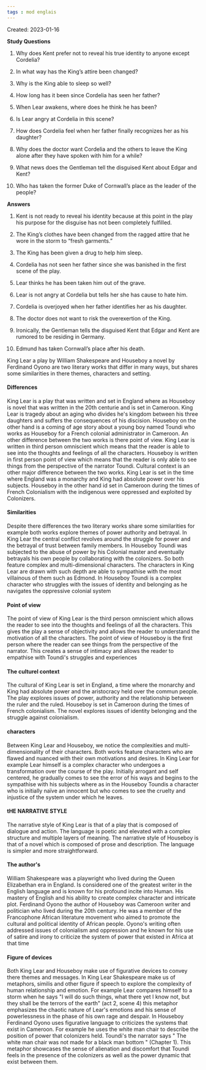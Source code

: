 ```yaml
---
tags : mod englais
---
```

Created: 2023-01-16

**Study Questions**  
1. Why does Kent prefer not to reveal his true identity to anyone except Cordelia?

2. In what way has the King’s attire been changed?

3. Why is the King able to sleep so well?

4. How long has it been since Cordelia has seen her father?

5. When Lear awakens, where does he think he has been?

6. Is Lear angry at Cordelia in this scene?

7. How does Cordelia feel when her father finally recognizes her as his daughter?

8. Why does the doctor want Cordelia and the others to leave the King alone after they have spoken with him for a while?

9. What news does the Gentleman tell the disguised Kent about Edgar and Kent?

10. Who has taken the former Duke of Cornwall’s place as the leader of the people?

**Answers**  
1. Kent is not ready to reveal his identity because at this point in the play his purpose for the disguise has not been completely fulfilled.
 
2. The King’s clothes have been changed from the ragged attire that he wore in the storm to “fresh garments.”

3. The King has been given a drug to help him sleep.

4. Cordelia has not seen her father since she was banished in the first scene of the play.

5. Lear thinks he has been taken him out of the grave.

6. Lear is not angry at Cordelia but tells her she has cause to hate him.

7. Cordelia is overjoyed when her father identifies her as his daughter.

8. The doctor does not want to risk the overexertion of the King.

9. Ironically, the Gentleman tells the disguised Kent that Edgar and Kent are rumored to be residing in Germany.

10. Edmund has taken Cornwall’s place after his death.


King Lear a play by William Shakespeare and Houseboy a novel by Ferdinand Oyono are two literary works that differ in many ways, but shares some similarities in there themes, characters and setting.

#### Differences
King Lear is a play that was written and set in England where as Houseboy is novel that was written in the 20th centurie and is set in Cameroon. King Lear is tragedy about an aging who divides he's kingdom between his three daughters and suffers the consequences of his discision. Houseboy on the other hand is a coming of age story about a young boy named Toundi who works as Houseboy for a French colonial administrator in Cameroon. An other difference between the two works is there point of view. King Lear is written in third person omniscient which means that the reader is able to see into the thoughts and feelings of all the characters. Houseboy is written in first person point of view which means that the reader is only able to see things from the perspective of the narrator Toundi. Cultural context is an other major difference between the two works. King Lear is set in the time where England was a monarchy and King had absolute power over his subjects. Houseboy in the other hand id set in Cameroon during the times of French Colonialism with the indigenous were oppressed and exploited by Colonizers. 

#### Similarities
Despite there differences the two literary works share some similarities for example both works explore themes of power authority and betrayal. In King Lear the central conflict revolves around the struggle for power and the betrayal of trust between family members. In Houseboy Toundi was subjected to the abuse of power by his Colonial master and eventually betrayals his own people by collaborating with the colonizers. So both feature complex and multi-dimensional characters. The characters in King Lear are drawn with such depth are able to sympathise with the most villainous of them such as Edmond. In Houseboy Toundi is a complex character who struggles with the issues of identity and belonging as he navigates the oppressive colonial system

#### Point of view
The point of view of King Lear is the third person omniscient which allows the reader to see into the thoughts and feelings of all the characters. This gives the play a sense of objectivity and allows the reader to understand the motivation of all the characters. The point of view of Houseboy is the first person where the reader can see things from the perspective of the narrator. This creates a sense of intimacy and allows the reader to empathise with Toundi's struggles and experiences

#### The culturel context
The cultural of King Lear is set in England, a time where the monarchy and King had absolute power and the aristocracy held over the commun people. The play explores issues of power, authority and the relationship between the ruler and the ruled. Houseboy is set in Cameroon during the times of French colonialism. The novel explores issues of identity belonging and the struggle against colonialism. 

#### characters
Between King Lear and Houseboy, we notice the complexities and multi-dimensionality of their characters. Both works feature characters who are flawed and nuanced with their own motivations and desires. In King Lear for example Lear himself is a complex character who undergoes a transformation over the course of the play. Initially arrogant and self centered, he gradually comes to see the error of his ways and begins to the sympathise with his subjects where as in the Houseboy Toundis a character who is initially naïve an innocent but who comes to see the cruelty and injustice of the system under which he leaves.

#### tHE NARRATIVE STYLE
The narrative style of King Lear is that of a play that is composed of dialogue and action. The language is poetic and elevated with a complex structure and multiple layers of meaning. The narrative style of Houseboy is that of a novel which is composed of prose and description. The language is simpler and more straightforward.

#### The author's
William Shakespeare was a playwright who lived during the Queen Elizabethan era in England. Is considered one of the greatest writer in the English language and is known for his profound incite into Human. His mastery of English and his ability to create complex character and intricate plot. Ferdinand Oyono the author of Houseboy was Cameroon writer and politician who lived during the 20th century. He was a member of the Francophone African literature movement who aimed to promote the cultural and political identity of African people. Oyono's writing often addressed issues of colonialism and oppression and he known for his use of satire and irony to criticize the system of power that existed in Africa at that time

#### Figure of devices
Both King Lear and Houseboy make use of figurative devices to convey there themes and messages. In King Lear Shakespeare make us of metaphors, similis and other figure if speech to explore the complexity of human relationship and emotion. For example Lear compares himself to a storm when he says "I will do such things, what there yet I know not, but they shall be the terrors of the earth" (act 2, scene 4) this metaphor emphasizes the chaotic nature of Lear's emotions and his sense of powerlessness in the phase of his own rage and despair. In Houseboy Ferdinand Oyono uses figurative language to criticizes the systems that exist in Cameroon. For example he uses the white man chair to describe the position of power that colonizers held. Toundi's the narrator says " The white man chair was not made for a black man bottom " (Chapter 1). This metaphor showcases the sense of alienation and discomfort that Toundi feels in the presence of the colonizers as well as the power dynamic that exist between them.   